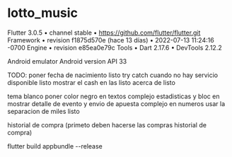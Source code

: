 # lotto_music

Flutter 3.0.5 • channel stable • https://github.com/flutter/flutter.git
Framework • revision f1875d570e (hace 13 días) • 2022-07-13 11:24:16 -0700
Engine • revision e85ea0e79c
Tools • Dart 2.17.6 • DevTools 2.12.2


Android emulator Android version API 33


TODO: 
poner fecha de nacimiento                                                       listo
try catch cuando no hay servicio disponible                                     listo
mostrar el cash en las                                                          listo
acerca de                                                                       listo

tema blanco poner color negro en textos                                         complejo
estadisticas y bloc en mostrar detalle de evento y envio de apuesta             complejo
en numeros usar la separacion de miles                                          listo

historial de compra (primeto deben hacerse las compras historial de compra)

flutter build appbundle --release
